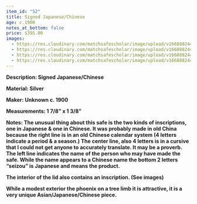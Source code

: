 ```yaml
---
item_id: "52"
title: Signed Japanese/Chinese
age: c.1900
notes_at_bottom: false
price: $395.00
images:
  - https://res.cloudinary.com/matchsafescholar/image/upload/v1668882446/bird3.jpg
  - https://res.cloudinary.com/matchsafescholar/image/upload/v1668882442/bird2.jpg
  - https://res.cloudinary.com/matchsafescholar/image/upload/v1668882440/bird1.jpg
  - https://res.cloudinary.com/matchsafescholar/image/upload/v1668882444/bird4.jpg
---
```

**Description: 		Signed Japanese/Chinese** 


**Material:		Silver**


**Maker: 		        Unknown c. 1900**


**Measurements:	1 7/8” x 1 3/8”**


**Notes: 		The unusual thing about this safe is the two kinds of inscriptions, one in Japanese & one in Chinese. It was probably made in old China because the right line is in an old Chinese calendar system (4 letters indicate a period & a season.) The center line, also 4 letters is in a cursive that I could not get anyone to accurately translate. It may be a proverb. The left line indicates the name of the person who may have made the safe. While the name appears to a Chinese name the bottom 2 letters “seizou” is Japanese and means the product.**


**The interior of the lid also contains an inscription. (See images)**


**While a modest exterior the phoenix on a tree limb it is attractive, it is a very unique Asian/Japanese/Chinese piece.**